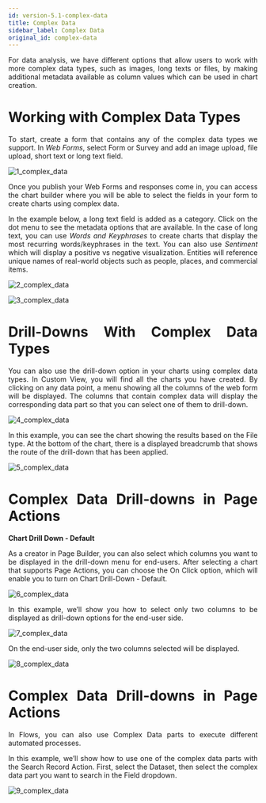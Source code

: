 ```yaml
---
id: version-5.1-complex-data
title: Complex Data
sidebar_label: Complex Data
original_id: complex-data
---
```

<div style="text-align: justify">

For data analysis, we have different options that allow users to work with more complex data types, such as images, long texts or files, by making additional metadata available as column values which can be used in chart creation. 


# Working with Complex Data Types

To start, create a form that contains any of the complex data types we support. In <i>Web Forms</i>, select Form or Survey and add an image upload, file upload, short text or long text field. 

![1_complex_data](https://s3.amazonaws.com/cdn.qrvey.com/documentation_assets/ui-docs/web-forms/3.4.1.2.2_complex-data/1_complex_data.png#thumbnail)

Once you publish your Web Forms and responses come in, you can access the chart builder where you will be able to select the fields in your form to create charts using complex data. 

In the example below, a long text field is added as a category. Click on the dot menu to see the metadata options that are available. In the case of long text, you can use <i>Words and Keyphrases</i> to create charts that display the most recurring words/keyphrases in the text. You can also use <i>Sentiment</i> which will display a positive vs negative visualization. Entities will reference unique names of real-world objects such as people, places, and commercial items. 

![2_complex_data](https://s3.amazonaws.com/cdn.qrvey.com/documentation_assets/ui-docs/web-forms/3.4.1.2.2_complex-data/2_complex_data.png#thumbnail)

![3_complex_data](https://s3.amazonaws.com/cdn.qrvey.com/documentation_assets/ui-docs/web-forms/3.4.1.2.2_complex-data/3_complex_data.png#thumbnail)

# Drill-Downs With Complex Data Types

You can also use the drill-down option in your charts using complex data types. In Custom View, you will find all the charts you have created. By clicking on any data point, a menu showing all the columns of the web form will be displayed. The columns that contain complex data will display the corresponding data part so that you can select one of them to drill-down.

![4_complex_data](https://s3.amazonaws.com/cdn.qrvey.com/documentation_assets/ui-docs/web-forms/3.4.1.2.2_complex-data/4_complex_data.png#thumbnail)

In this example, you can see the chart showing the results based on the File type. At the bottom of the chart, there is a displayed breadcrumb that shows the route of the drill-down that has been applied.

![5_complex_data](https://s3.amazonaws.com/cdn.qrvey.com/documentation_assets/ui-docs/web-forms/3.4.1.2.2_complex-data/5_complex_data.png#thumbnail)

# Complex Data Drill-downs in Page Actions

<strong>Chart Drill Down - Default </strong>

As a creator in Page Builder, you can also select which columns you want to be displayed in the drill-down menu for end-users. After selecting a chart that supports Page Actions, you can choose the On Click option, which will enable you to turn on Chart Drill-Down - Default.

![6_complex_data](https://s3.amazonaws.com/cdn.qrvey.com/documentation_assets/ui-docs/web-forms/3.4.1.2.2_complex-data/6_complex_data.png#thumbnail)

In this example, we’ll show you how to select only two columns to be displayed as drill-down options for the end-user side.

![7_complex_data](https://s3.amazonaws.com/cdn.qrvey.com/documentation_assets/ui-docs/web-forms/3.4.1.2.2_complex-data/7_complex_data.png#thumbnail)

On the end-user side, only the two columns selected will be displayed.

![8_complex_data](https://s3.amazonaws.com/cdn.qrvey.com/documentation_assets/ui-docs/web-forms/3.4.1.2.2_complex-data/8_complex_data.png#thumbnail)

# Complex Data Drill-downs in Page Actions

In Flows, you can also use Complex Data parts to execute different automated processes.

In this example, we’ll show how to use one of the complex data parts with the Search Record Action. First, select the Dataset, then select the complex data part you want to search in the Field dropdown.

![9_complex_data](https://s3.amazonaws.com/cdn.qrvey.com/documentation_assets/ui-docs/web-forms/3.4.1.2.2_complex-data/9_complex_data.png#thumbnail)
